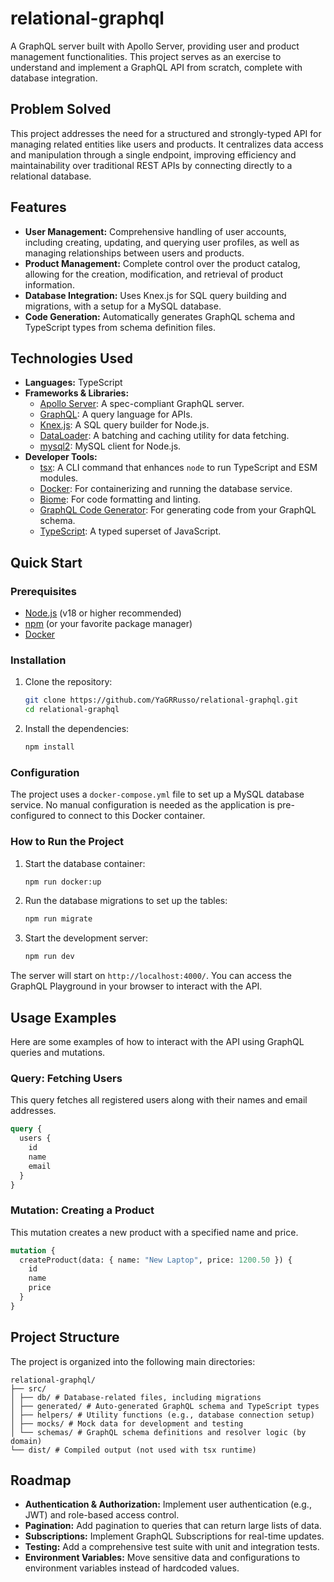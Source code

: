 # relational-graphql

A GraphQL server built with Apollo Server, providing user and product management functionalities. This project serves as an exercise to understand and implement a GraphQL API from scratch, complete with database integration.

## Problem Solved

This project addresses the need for a structured and strongly-typed API for managing related entities like users and products. It centralizes data access and manipulation through a single endpoint, improving efficiency and maintainability over traditional REST APIs by connecting directly to a relational database.

## Features

- **User Management:** Comprehensive handling of user accounts, including creating, updating, and querying user profiles, as well as managing relationships between users and products.
- **Product Management:** Complete control over the product catalog, allowing for the creation, modification, and retrieval of product information.
- **Database Integration:** Uses Knex.js for SQL query building and migrations, with a setup for a MySQL database.
- **Code Generation:** Automatically generates GraphQL schema and TypeScript types from schema definition files.

## Technologies Used

- **Languages:** TypeScript
- **Frameworks & Libraries:**
  - [Apollo Server](https://www.apollographql.com/docs/apollo-server/): A spec-compliant GraphQL server.
  - [GraphQL](https://graphql.org/): A query language for APIs.
  - [Knex.js](https://knexjs.org/): A SQL query builder for Node.js.
  - [DataLoader](https://github.com/graphql/dataloader): A batching and caching utility for data fetching.
  - [mysql2](https://github.com/sidorares/node-mysql2): MySQL client for Node.js.
- **Developer Tools:**
  - [tsx](https://github.com/esbuild-kit/tsx): A CLI command that enhances `node` to run TypeScript and ESM modules.
  - [Docker](https://www.docker.com/): For containerizing and running the database service.
  - [Biome](https://biomejs.dev/): For code formatting and linting.
  - [GraphQL Code Generator](https://www.graphql-code-generator.com/): For generating code from your GraphQL schema.
  - [TypeScript](https://www.typescriptlang.org/): A typed superset of JavaScript.

## Quick Start

### Prerequisites

- [Node.js](https://nodejs.org/) (v18 or higher recommended)
- [npm](https://www.npmjs.com/) (or your favorite package manager)
- [Docker](https://www.docker.com/)

### Installation

1.  Clone the repository:
    ```bash
    git clone https://github.com/YaGRRusso/relational-graphql.git
    cd relational-graphql
    ```
2.  Install the dependencies:
    ```bash
    npm install
    ```

### Configuration

The project uses a `docker-compose.yml` file to set up a MySQL database service. No manual configuration is needed as the application is pre-configured to connect to this Docker container.

### How to Run the Project

1.  Start the database container:
    ```bash
    npm run docker:up
    ```
2.  Run the database migrations to set up the tables:
    ```bash
    npm run migrate
    ```
3.  Start the development server:
    ```bash
    npm run dev
    ```

The server will start on `http://localhost:4000/`. You can access the GraphQL Playground in your browser to interact with the API.

## Usage Examples

Here are some examples of how to interact with the API using GraphQL queries and mutations.

### Query: Fetching Users

This query fetches all registered users along with their names and email addresses.

```graphql
query {
  users {
    id
    name
    email
  }
}
```

### Mutation: Creating a Product

This mutation creates a new product with a specified name and price.

```graphql
mutation {
  createProduct(data: { name: "New Laptop", price: 1200.50 }) {
    id
    name
    price
  }
}
```

## Project Structure

The project is organized into the following main directories:

```
relational-graphql/
├── src/
│ ├── db/ # Database-related files, including migrations
│ ├── generated/ # Auto-generated GraphQL schema and TypeScript types
│ ├── helpers/ # Utility functions (e.g., database connection setup)
│ ├── mocks/ # Mock data for development and testing
│ └── schemas/ # GraphQL schema definitions and resolver logic (by domain)
└── dist/ # Compiled output (not used with tsx runtime)
```

## Roadmap

- **Authentication & Authorization:** Implement user authentication (e.g., JWT) and role-based access control.
- **Pagination:** Add pagination to queries that can return large lists of data.
- **Subscriptions:** Implement GraphQL Subscriptions for real-time updates.
- **Testing:** Add a comprehensive test suite with unit and integration tests.
- **Environment Variables:** Move sensitive data and configurations to environment variables instead of hardcoded values.
